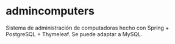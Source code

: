 # admincomputers
Sistema de administración de computadoras hecho con Spring + PostgreSQL + Thymeleaf. Se puede adaptar a MySQL.
